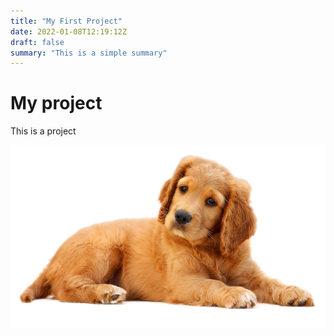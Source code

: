 ```yaml
---
title: "My First Project"
date: 2022-01-08T12:19:12Z
draft: false
summary: "This is a simple summary"
---
```


# My project

This is a project

![Dog image](/images/dog.png)
